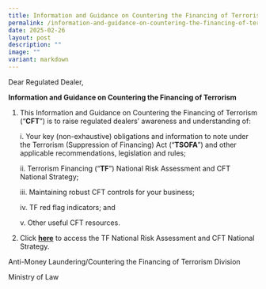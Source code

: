 ```yaml
---
title: Information and Guidance on Countering the Financing of Terrorism
permalink: /information-and-guidance-on-countering-the-financing-of-terrorism/
date: 2025-02-26
layout: post
description: ""
image: ""
variant: markdown
---
```

<p>Dear Regulated Dealer,</p>
<p><strong>Information and Guidance on Countering the Financing of Terrorism</strong>
</p>
<p></p>
<ol data-tight="true" class="tight">
<li>
<p>This Information and Guidance on Countering the Financing of Terrorism
(“<strong>CFT</strong>”) is to raise regulated dealers’ awareness and understanding
of:</p>
<p></p>
<p>i. Your key (non-exhaustive) obligations and information to note under
the Terrorism (Suppression of Financing) Act (“<strong>TSOFA</strong>”)
and other applicable recommendations, legislation and rules;</p>
<p>ii. Terrorism Financing (“<strong>TF</strong>”) National Risk Assessment
and CFT National Strategy;</p>
<p>iii. Maintaining robust CFT controls for your business;</p>
<p>iv. TF red flag indicators; and</p>
<p>v. Other useful CFT resources.</p>
<p></p>
</li>
<li>
<p>Click <strong><a href="/files/information and guidance on countering the financing of terrorism.pdf" rel="noopener nofollow" target="_blank">here</a></strong> to
access the TF National Risk Assessment and CFT National Strategy.</p>
</li>
</ol>
<p>Anti-Money Laundering/Countering the Financing of Terrorism Division</p>
Ministry of Law